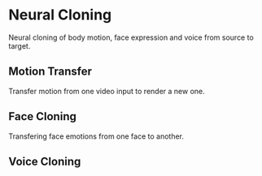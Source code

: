 # Neural Cloning
Neural cloning of body motion, face expression and voice from source to target.

## Motion Transfer  
Transfer motion from one video input to render a new one.
## Face Cloning  
Transfering face emotions from one face to another.

## Voice Cloning  


